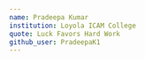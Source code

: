 ```yaml
---
name: Pradeepa Kumar
institution: Loyola ICAM College
quote: Luck Favors Hard Work
github_user: PradeepaK1
---
```


